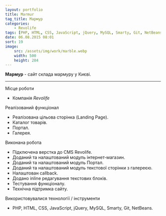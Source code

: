 ```yaml
---
layout: portfolio
title: Marmur
tag_title: Мармур
categories:
    - Revolife
tags: [PHP, HTML, CSS, JavaScript, jQuery, MySQL, Smarty, Git, NetBeans]
date: 06.08.2015 08:01
sort: 19
image: 
    src: /assets/img/work/marble.webp 
    width: 500
    height: 284
---
```


**Мармур** - сайт склада мармуру у Києві.

---

Місце роботи

* Компанія _Revolife_

Реалізований функціонал

* Реалізована цільова сторінка (Landing Page).
* Каталог товарів.
* Портал.
* Галерея.

Виконана робота

* Підключена верстка до CMS Revolife.
* Доданий та налаштований модуль інтернет-магазин.
* Доданий та налаштований модуль Портал.
* Доданий та налаштований модуль текстової сторінки з галереєю.
* Налаштован сallback.
* Додано inline редагування текстових блоків.
* Тестування функціоналу.
* Технічна підтримка сайту.

Використовувалися технології / інструменти

* PHP, HTML, CSS, JavaScript, jQuery, MySQL, Smarty, Git, NetBeans.

